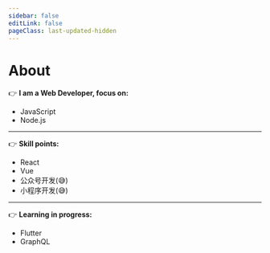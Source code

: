 ```yaml
---
sidebar: false
editLink: false
pageClass: last-updated-hidden
---
```


# About

👉 **I am a Web Developer, focus on:**
- JavaScript
- Node.js

---

👉 **Skill points:**
- React
- Vue
- 公众号开发(😅)
- 小程序开发(😅)

---

👉 **Learning in progress:**
- Flutter
- GraphQL